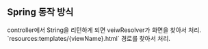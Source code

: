 ## Spring 동작 방식

controller에서 String을 리턴하게 되면 veiwResolver가 화면을 찾아서 처리.
\`resources:templates/{viewName}.html\` 경로를 찾아서 처리.
